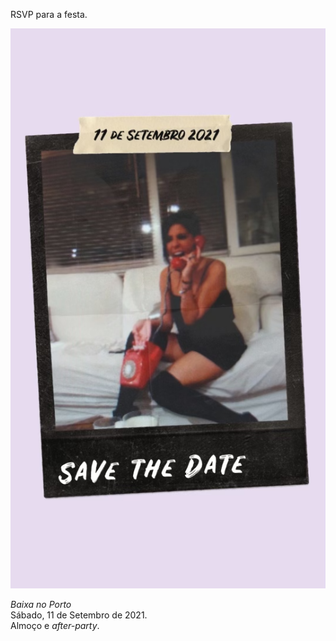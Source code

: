 RSVP para a festa.

![40](/docs/maria-40-save-the-date.png)

_Baixa no Porto_  
Sábado, 11 de Setembro de 2021.  
Almoço e _after-party_.  
